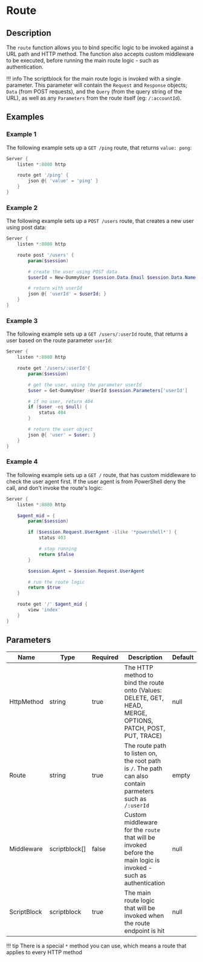 # Route

## Description

The `route` function allows you to bind specific logic to be invoked against a URL path and HTTP method. The function also accepts custom middleware to be executed, before running the main route logic - such as authentication.

!!! info
    The scriptblock for the main route logic is invoked with a single parameter. This parameter will contain the `Request` and `Response` objects; `Data` (from POST requests), and the `Query` (from the query string of the URL), as well as any `Parameters` from the route itself (eg: `/:accountId`).

## Examples

### Example 1

The following example sets up a `GET /ping` route, that returns `value: pong`:

```powershell
Server {
    listen *:8080 http

    route get '/ping' {
        json @{ 'value' = 'ping' }
    }
}
```

### Example 2

The following example sets up a `POST /users` route, that creates a new user using post data:

```powershell
Server {
    listen *:8080 http

    route post '/users' {
        param($session)

        # create the user using POST data
        $userId = New-DummyUser $session.Data.Email $session.Data.Name $session.Data.Password

        # return with userId
        json @{ 'userId' = $userId; }
    }
}
```

### Example 3

The following example sets up a `GET /users/:userId` route, that returns a user based on the route parameter `userId`:

```powershell
Server {
    listen *:8080 http

    route get '/users/:userId'{
        param($session)

        # get the user, using the parameter userId
        $user = Get-DummyUser -UserId $session.Parameters['userId']

        # if no user, return 404
        if ($user -eq $null) {
            status 404
        }

        # return the user object
        json @{ 'user' = $user; }
    }
}
```

### Example 4

The following example sets up a `GET /` route, that has custom middleware to check the user agent first. If the user agent is from PowerShell deny the call, and don't invoke the route's logic:

```powershell
Server {
    listen *:8080 http

    $agent_mid = {
        param($session)

        if ($session.Request.UserAgent -ilike '*powershell*') {
            status 403

            # stop running
            return $false
        }

        $session.Agent = $session.Request.UserAgent

        # run the route logic
        return $true
    }

    route get '/' $agent_mid {
        view 'index'
    }
}
```

## Parameters

| Name | Type | Required | Description | Default |
| ---- | ---- | -------- | ----------- | ------- |
| HttpMethod | string | true | The HTTP method to bind the route onto (Values: DELETE, GET, HEAD, MERGE, OPTIONS, PATCH, POST, PUT, TRACE) | null |
| Route | string | true | The route path to listen on, the root path is `/`. The path can also contain parmeters such as `/:userId` | empty |
| Middleware | scriptblock[] | false | Custom middleware for the `route` that will be invoked before the main logic is invoked - such as authentication | null |
| ScriptBlock | scriptblock | true | The main route logic that will be invoked when the route endpoint is hit | null |

!!! tip
    There is a special `*` method you can use, which means a route that applies to every HTTP method